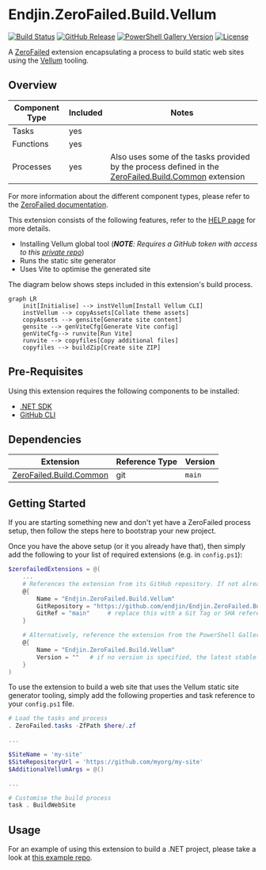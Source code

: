 # Endjin.ZeroFailed.Build.Vellum

[![Build Status](https://github.com/endjin/Endjin.ZeroFailed.Build.Vellum/actions/workflows/build.yml/badge.svg)](https://github.com/endjin/Endjin.ZeroFailed.Build.Vellum/actions/workflows/build.yml)
[![GitHub Release](https://img.shields.io/github/release/endjin/Endjin.ZeroFailed.Build.Vellum.svg)](https://github.com/endjin/Endjin.ZeroFailed.Build.Vellum/releases)
[![PowerShell Gallery Version](https://img.shields.io/powershellgallery/v/Endjin.ZeroFailed.Build.Vellum?color=blue)](https://www.powershellgallery.com/packages/Endjin.ZeroFailed.Build.Vellum)
[![License](https://img.shields.io/github/license/endjin/Endjin.ZeroFailed.Build.Vellum.svg)](https://github.com/endjin/Endjin.ZeroFailed.Build.Vellum/blob/main/LICENSE)


A [ZeroFailed](https://github.com/zerofailed/ZeroFailed) extension encapsulating a process to build static web sites using the [Vellum](https://github.com/endjin/Endjin.StaticSiteGen) tooling.

## Overview

| Component Type | Included | Notes                                                                                                                                                         |
| -------------- | -------- | ------------------------------------------------------------------------------------------------------------------------------------------------------------- |
| Tasks          | yes      |                                                                                                                                                               |
| Functions      | yes      |                                                                                                                                                               |
| Processes      | yes      | Also uses some of the tasks provided by the process defined in the [ZeroFailed.Build.Common](https://github.com/zerofailed/ZeroFailed.Build.Common) extension |

For more information about the different component types, please refer to the [ZeroFailed documentation](https://github.com/zerofailed/ZeroFailed/blob/main/README.md#extensions).

This extension consists of the following features, refer to the [HELP page](./HELP.md) for more details.

- Installing Vellum global tool (***NOTE**: Requires a GitHub token with access to this [private repo](https://github.com/endjin/Endjin.StaticSiteGen)*)
- Runs the static site generator
- Uses Vite to optimise the generated site

The diagram below shows steps included in this extension's build process.

```mermaid
graph LR
    init[Initialise] --> instVellum[Install Vellum CLI]
    instVellum --> copyAssets[Collate theme assets]
    copyAssets --> gensite[Generate site content]
    gensite --> genViteCfg[Generate Vite config]
    genViteCfg--> runvite[Run Vite]
    runvite --> copyfiles[Copy additional files]
    copyfiles --> buildZip[Create site ZIP]
```

## Pre-Requisites

Using this extension requires the following components to be installed:

- [.NET SDK](https://dotnet.microsoft.com/en-us/download)
- [GitHub CLI](https://cli.github.com/)

## Dependencies

| Extension                                                                        | Reference Type | Version |
| -------------------------------------------------------------------------------- | -------------- | ------- |
| [ZeroFailed.Build.Common](https://github.com/zerofailed/ZeroFailed.Build.Common) | git            | `main`  |

## Getting Started

If you are starting something new and don't yet have a ZeroFailed process setup, then follow the steps here to bootstrap your new project.

Once you have the above setup (or it you already have that), then simply add the following to your list of required extensions (e.g. in `config.ps1`):

```powershell
$zerofailedExtensions = @(
    ...
    # References the extension from its GitHub repository. If not already installed, use latest version from 'main' will be downloaded.
    @{
        Name = "Endjin.ZeroFailed.Build.Vellum"
        GitRepository = "https://github.com/endjin/Endjin.ZeroFailed.Build.Vellum"
        GitRef = "main"     # replace this with a Git Tag or SHA reference if want to pin to a specific version
    }

    # Alternatively, reference the extension from the PowerShell Gallery.
    @{
        Name = "Endjin.ZeroFailed.Build.Vellum"
        Version = ""   # if no version is specified, the latest stable release will be used
    }
)
```

To use the extension to build a web site that uses the Vellum static site generator tooling, simply add the following properties and task reference to your `config.ps1` file.

```powershell
# Load the tasks and process
. ZeroFailed.tasks -ZfPath $here/.zf

...

$SiteName = 'my-site'
$SiteRepositoryUrl = 'https://github.com/myorg/my-site'
$AdditionalVellumArgs = @()

...

# Customise the build process
task . BuildWebSite
```

## Usage

For an example of using this extension to build a .NET project, please take a look at [this example repo](https://github.com/endjin/fabric-weekly-info).